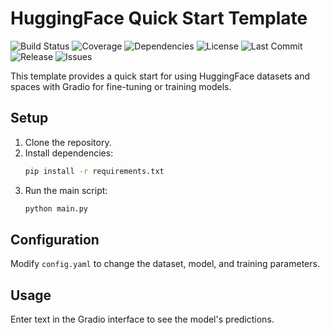 # HuggingFace Quick Start Template

![Build Status](https://github.com/canstralian/HF-Spaces/actions/workflows/ci.yml/badge.svg)
![Coverage](https://codecov.io/gh/canstralian/HF-Spaces/branch/main/graph/badge.svg)
![Dependencies](https://img.shields.io/librariesio/release/github/canstralian/HF-Spaces)
![License](https://img.shields.io/github/license/canstralian/HF-Spaces)
![Last Commit](https://img.shields.io/github/last-commit/canstralian/HF-Spaces)
![Release](https://img.shields.io/github/v/release/canstralian/HF-Spaces)
![Issues](https://img.shields.io/github/issues/canstralian/HF-Spaces)

This template provides a quick start for using HuggingFace datasets and spaces with Gradio for fine-tuning or training models.

## Setup

1. Clone the repository.
2. Install dependencies:
    ```sh
    pip install -r requirements.txt
    ```
3. Run the main script:
    ```sh
    python main.py
    ```

## Configuration

Modify `config.yaml` to change the dataset, model, and training parameters.

## Usage

Enter text in the Gradio interface to see the model's predictions.